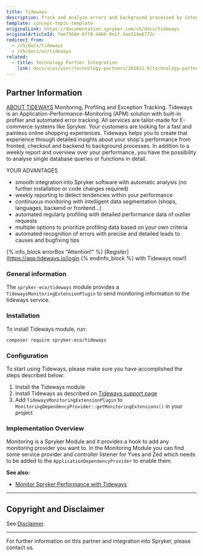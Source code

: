 ```yaml
---
title: Tideways
description: Track and analyze errors and background processed by integrating Tideways intot he Spryker Commerce OS.
template: concept-topic-template
originalLink: https://documentation.spryker.com/v5/docs/tideways
originalArticleId: fee7504e-6ff8-4466-9e1f-3ae314e6772c
redirect_from:
  - /v5/docs/tideways
  - /v5/docs/en/tideways
related:
  - title: Technology Partner Integration
    link: docs/scos/user/technology-partners/201811.0/technology-partner-integration.html
---
```


## Partner Information

[ABOUT TIDEWAYS](https://tideways.com/) 
Monitoring, Profiling and Exception Tracking. Tideways is an Application-Performance-Monitoring (APM) solution with built-in profiler and automated error tracking. All services are tailor-made for E-commerce systems like Spryker. Your customers are looking for a fast and painless online shopping experiences. Tideways helps you to create that experience through detailed insights about your shop's performance from fronted, checkout and backend to background processes. In addition to a weekly report and overview over your performance, you have the possibility to analyse single database queries or functions in detail.

YOUR ADVANTAGES
* smooth integration into Spryker software with automatic analysis (no further installation or code changes required)
* weekly reporting to detect tendencies within your performance
* continuous monitoring with intelligent data segmentation (shops, languages, backend or frontend...)
* automated regularly profiling with detailed performance data of outlier requests
* multiple options to prioritize profiling data based on your own criteria
* automated recognition of errors with precise and detailed leads to causes and bugfixing tips

{% info_block errorBox "Attention!" %}
[Register](https://app.tideways.io/login
{% endinfo_block %} with Tideways now!)

### General information

The `spryker-eco/tideways` module provides a `TidewaysMonitoringExtensionPlugin` to send monitoring information to the tideways service.

### Installation

To install Tideways module, run:
```bash
composer require spryker-eco/tideways
```

### Configuration

To start using Tideways, please make sure you have accomplished the steps described below:

1. Install the Tideways module
2. Install Tideways as described on [Tideways support page](https://support.tideways.com/article/85-install-on-debian-ubuntu)
3. Add `TidewaysMonitoringExtensionPlugin` to  `MonitoringDependencyProvider::getMonitoringExtensions()` in your project

### Implementation Overview

Monitoring is a Spryker Module and it provides a hook to add any monitoring provider you want to. In the Monitoring Module you can find some service provider and controller listener for Yves and Zed which needs to be added to the `ApplicationDependencyProvider` to enable them.

<b>See also:</b>

* [Monitor Spryker Performance with Tideways](https://app.tideways.io/login)

---

## Copyright and Disclaimer

See [Disclaimer](https://github.com/spryker/spryker-documentation).

---
For further information on this partner and integration into Spryker, please contact us.

<div class="hubspot-form js-hubspot-form" data-portal-id="2770802" data-form-id="163e11fb-e833-4638-86ae-a2ca4b929a41" id="hubspot-1"></div>
